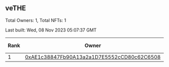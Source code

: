 ## veTHE

Total Owners: 1, Total NFTs: 1

Last built: Wed, 08 Nov 2023 05:07:37 GMT

| Rank | Owner | Voting Power | Influence | NFTs Id |
| --- | --- | --- | --- | --- |
  | 1 | [0xAE1c38847Fb90A13a2a1D7E5552cCD80c62C6508](https://debank.com/profile/0xAE1c38847Fb90A13a2a1D7E5552cCD80c62C6508?chain=bsc) | 2,893,350.923 | 3.46599% | 1 |